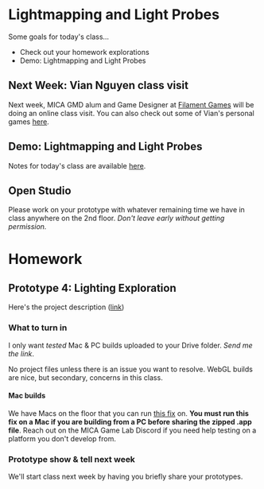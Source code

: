 # Lightmapping and Light Probes
Some goals for today's class...
- Check out your homework explorations
- Demo: Lightmapping and Light Probes

## Next Week: Vian Nguyen class visit
Next week, MICA GMD alum and Game Designer at [Filament Games](https://www.filamentgames.com/) will be doing an online class visit. You can also check out some of Vian's personal games [here](https://jubnuggets.itch.io/).

## Demo: Lightmapping and Light Probes

Notes for today's class are available [here](https://docs.google.com/document/d/1R5DflRdQZe2v5qO7dhEFk4HjJNg3frqGc8gpKHADLks/edit?usp=sharing).

## Open Studio
Please work on your prototype with whatever remaining time we have in class anywhere on the 2nd floor. _Don't leave early without getting permission._

# Homework

## Prototype 4: Lighting Exploration
Here's the project description ([link](https://docs.google.com/document/d/1Zlpgeu4tDyA-DpES-gItBd6pBoByLyfzW10A9e6awHg/edit?usp=sharing))

### What to turn in
I only want *tested* Mac & PC builds uploaded to your Drive folder. _Send me the link_. 

No project files unless there is an issue you want to resolve. WebGL builds are nice, but secondary, concerns in this class. 

#### Mac builds
We have Macs on the floor that you can run [this fix](https://youtu.be/gHZnBzAtBhU) on. **You must run this fix on a Mac if you are building from a PC before sharing the zipped .app file**. Reach out on the MICA Game Lab Discord if you need help testing on a platform you don't develop from.

### Prototype show & tell next week
We'll start class next week by having you briefly share your prototypes.